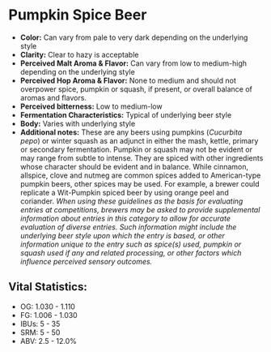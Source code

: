 # Pumpkin Spice Beer

- **Color:** Can vary from pale to very dark depending on the underlying style
- **Clarity:** Clear to hazy is acceptable
- **Perceived Malt Aroma & Flavor:** Can vary from low to medium-high depending on the underlying style
- **Perceived Hop Aroma & Flavor:** None to medium and should not overpower spice, pumpkin or squash, if present, or overall balance of aromas and flavors.
- **Perceived bitterness:** Low to medium-low
- **Fermentation Characteristics:** Typical of underlying beer style
- **Body:** Varies with underlying style
- **Additional notes:** These are any beers using pumpkins (_Cucurbita pepo_) or winter squash as an adjunct in either the mash, kettle, primary or secondary fermentation. Pumpkin or squash may not be evident or may range from subtle to intense. They are spiced with other ingredients whose character should be evident and in balance. While cinnamon, allspice, clove and nutmeg are common spices added to American-type pumpkin beers, other spices may be used. For example, a brewer could replicate a Wit-Pumpkin spiced beer by using orange peel and coriander. _When using these guidelines as the basis for evaluating entries at competitions, brewers may be asked to provide supplemental information about entries in this category to allow for accurate evaluation of diverse entries. Such information might include the underlying beer style upon which the entry is based, or other information unique to the entry such as spice(s) used, pumpkin or squash used if any and related processing, or other factors which influence perceived sensory outcomes._

## Vital Statistics:

- OG: 1.030 - 1.110
- FG: 1.006 - 1.030
- IBUs: 5 - 35
- SRM: 5 - 50
- ABV: 2.5 - 12.0%
